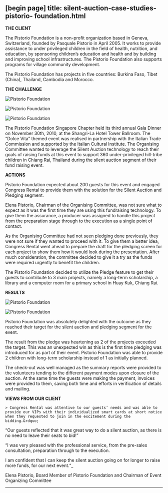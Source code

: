 [begin page]
 title: silent-auction-case-studies-pistorio- foundation.html
----------------------------------------------------------

**THE CLIENT**

The Pistorio Foundation is a non-profit organization based in Geneva, Switzerland, founded by Pasquale Pistorio in April 2005. It works to provide assistance to under privileged children in the field of health, nutrition, and education, by sponsoring children’s education and health and by building and improving school infrastructures. The Pistorio Foundation also supports programs for village community development.

The Pistorio Foundation has projects in five countries: Burkina Faso, Tibet (China), Thailand, Cambodia and Morocco.

**THE CHALLENGE**

![Pistorio Foundation](/wp-content/uploads/2011/09/case_Pistorio_1.jpg)

![Pistorio Foundation](/wp-content/uploads/2011/09/case_Pistorio_2.jpg)

![Pistorio Foundation](/wp-content/uploads/2011/09/case_Pistorio_3.jpg)

The Pistorio Foundation Singapore Chapter held its third annual Gala Dinner on November 30th, 2010, at the Shangri-La Hotel Tower Ballroom. The &ldquo;Dolce Vita&rdquo; themed event was realised in partnership with the Italian Trade Commission and supported by the Italian Cultural Institute. The Organising Committee wanted to leverage the Silent Auction technology to reach their goals of raising funds at this event to support 360 under-privileged hill-tribe children in Chiang Rai, Thailand during the silent auction segment of their fund raising event.

**ACTIONS**

Pistorio Foundation expected about 200 guests for this event and engaged Congress Rental to provide them with the solution for the Silent Auction and Pledging segment.

Elena Pistorio, Chairman of the Organising Committee, was not sure what to expect as it was the first time they are using this fundraising technology. To give them the assurance, a producer was assigned to handle this project from the preparation stage through to the execution as a single point of contact.

As the Organising Committee had not seen pledging done previously, they were not sure if they wanted to proceed with it. To give them a better idea, Congress Rental went ahead to prepare the draft for the pledging screen for each project to show them how it would look during the presentation. After much consideration, the committee decided to give it a try as the funds were required urgently to benefit the children.

The Pistorio Foundation decided to utilize the Pledge feature to get their guests to contribute to 3 main projects, namely a long-term scholarship, a library and a computer room for a primary school in Huay Kuk, Chiang Rai.

**RESULTS**

![Pistorio Foundation](/wp-content/uploads/2011/09/case_Pistorio_4.jpg)

![Pistorio Foundation](/wp-content/uploads/2011/09/case_Pistorio_5.jpg)

Pistorio Foundation was absolutely delighted with the outcome as they reached their target for the silent auction and pledging segment for the event.

The result from the pledge was heartening as 2 of the projects exceeded the target. This was an unexpected win as this is the first time pledging was introduced for as part of their event. Pistorio Foundation was able to provide 2 children with long-term scholarship instead of 1 as initially planned.

The check-out was well managed as the summary reports were provided to the volunteers tending to the different payment modes upon closure of the auction. At the same time the guests were making the payment, invoices were provided to them, saving both time and efforts in verification of details and mailing.

**VIEWS FROM OUR CLIENT**

	> Congress Rental was attentive to our guests’ needs and was able to provide our VIPs with their individualized smart cards at short notice when they requested to join in the excitement during the bidding.&rdquo;

&ldquo;Our guests reflected that it was great way to do a silent auction, as there is no need to leave their seats to bid!&rdquo;

&ldquo;I was very pleased with the professional service, from the pre-sales consultation, preparation through to the execution.

I am confident that I can keep the silent auction going on for longer to raise more funds, for our next event.&ldquo;_

Elena Pistorio, Board Member of Pistorio Foundation and Chairman of Event Organizing Committee




----------------------------------------------------------
